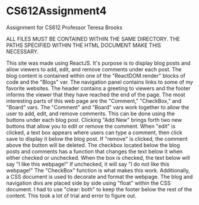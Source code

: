 # CS612Assignment4
Assignment for CS612 Professor Teresa Brooks

ALL FILES MUST BE CONTAINED WITHIN THE SAME DIRECTORY. THE PATHS SPECIFIED WITHIN THE HTML DOCUMENT MAKE THIS NECESSARY.

This site was made using ReactJS. It's purpose is to display blog posts and allow viewers to add, edit, and remove comments under each post. The blog content is contained within one of the "ReactDOM.render" blocks of code and the "Blogs" var. The navigation panel contains links to some of my favorite websites. The header contains a greeting to viewers and the footer informs the viewer that they have reached the end of the page. The most interesting parts of this web page are the "Comment," "CheckBox," and "Board" vars. The "Comment" and "Board" vars work together to allow the user to add, edit, and remove comments. This can be done using the buttons under each blog post. Clicking "Add New" brings forth two new buttons that allow you to edit or remove the comment. When "edit" is clicked, a text box appears where users can type a comment, then click save to display it below the blog post. If "remove" is clicked, the comment above the button will be deleted. The checkbox located below the blog posts and comments has a function that changes the text below it when either checked or unchecked. When the box is checked, the text below will say "I like this webpage!" If unchecked, it will say "I do not like this webpage!" The "CheckBox" function is what makes this work. Additionally, a CSS document is used to decorate and format the webpage. The blog and navigation divs are placed side by side using "float" within the CSS document.  I had to use "clear: both" to keep the footer below the rest of the content. This took a lot of trial and error to figure out.
